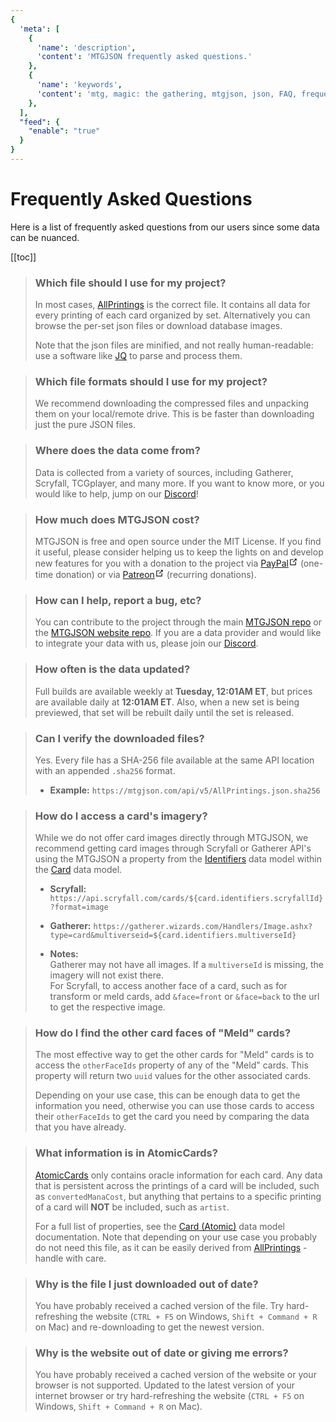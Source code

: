 ```yaml
---
{
  'meta': [
    {
      'name': 'description',
      'content': 'MTGJSON frequently asked questions.'
    },
    {
      'name': 'keywords',
      'content': 'mtg, magic: the gathering, mtgjson, json, FAQ, frequently asked questions',
    },
  ],
  "feed": {
    "enable": "true"
  }
}
---
```


# Frequently Asked Questions

Here is a list of frequently asked questions from our users since some data can be nuanced.

[[toc]]

> ### Which file should I use for my project?
> In most cases, [AllPrintings](/downloads/all-files/#allprintings) is the correct file. It contains all data for every printing of each card organized by set. Alternatively you can browse the per-set json files or download database images.
>
> Note that the json files are minified, and not really human-readable: use a software like [JQ](https://stedolan.github.io/jq/) to parse and process them.

> ### Which file formats should I use for my project?
> We recommend downloading the compressed files and unpacking them on your local/remote drive. This is be faster than downloading just the pure JSON files.

> ### Where does the data come from?
> Data is collected from a variety of sources, including Gatherer, Scryfall, TCGplayer, and many more. If you want to know more, or you would like to help, jump on our [Discord](https://mtgjson.com/discord)!

> ### How much does MTGJSON cost?
> MTGJSON is free and open source under the MIT License. If you find it useful, please consider helping us to keep the lights on and develop new features for you with a donation to the project via <a href="https://www.paypal.me/Zachhalpern" class="link-inline-image paypal" target="_blank" rel="noreferrer noopener">PayPal<svg xmlns="http://www.w3.org/2000/svg" aria-hidden="true" x="0px" y="0px" viewBox="0 0 100 100" width="15" height="15" class="icon outbound"><path fill="currentColor" d="M18.8,85.1h56l0,0c2.2,0,4-1.8,4-4v-32h-8v28h-48v-48h28v-8h-32l0,0c-2.2,0-4,1.8-4,4v56C14.8,83.3,16.6,85.1,18.8,85.1z"></path> <polygon fill="currentColor" points="45.7,48.7 51.3,54.3 77.2,28.5 77.2,37.2 85.2,37.2 85.2,14.9 62.8,14.9 62.8,22.9 71.5,22.9"></polygon></svg></a> (one-time donation) or via <a href="https://www.patreon.com/MTGJSON" class="link-inline-image patreon" target="_blank" rel="noreferrer noopener">Patreon<svg xmlns="http://www.w3.org/2000/svg" aria-hidden="true" x="0px" y="0px" viewBox="0 0 100 100" width="15" height="15" class="icon outbound"><path fill="currentColor" d="M18.8,85.1h56l0,0c2.2,0,4-1.8,4-4v-32h-8v28h-48v-48h28v-8h-32l0,0c-2.2,0-4,1.8-4,4v56C14.8,83.3,16.6,85.1,18.8,85.1z"></path> <polygon fill="currentColor" points="45.7,48.7 51.3,54.3 77.2,28.5 77.2,37.2 85.2,37.2 85.2,14.9 62.8,14.9 62.8,22.9 71.5,22.9"></polygon></svg></a> (recurring donations).

> ### How can I help, report a bug, etc?
> You can contribute to the project through the main [MTGJSON repo](https://github.com/mtgjson/mtgjson) or the [MTGJSON website repo](https://github.com/mtgjson/mtgjson-website). If you are a data provider and would like to integrate your data with us, please join our [Discord](https://mtgjson.com/discord).

> ### How often is the data updated?
> Full builds are available weekly at **Tuesday, 12:01AM ET**, but prices are available daily at **12:01AM ET**. Also, when a new set is being previewed, that set will be rebuilt daily until the set is released.

> ### Can I verify the downloaded files?
> Yes. Every file has a SHA-256 file available at the same API location with an appended `.sha256` format.
> 
> - **Example:** `https://mtgjson.com/api/v5/AllPrintings.json.sha256`

> ### How do I access a card's imagery?
> While we do not offer card images directly through MTGJSON, we recommend getting card images through Scryfall or Gatherer API's using the MTGJSON a property from the [Identifiers](../data-models/identifiers) data model within the [Card](../data-models/card) data model.  
>
> - **Scryfall:** `https://api.scryfall.com/cards/${card.identifiers.scryfallId}?format=image`
> - **Gatherer:** `https://gatherer.wizards.com/Handlers/Image.ashx?type=card&multiverseid=${card.identifiers.multiverseId}`
>
> - **Notes:**  
> Gatherer may not have all images. If a `multiverseId` is missing, the imagery will not exist there.  
> For Scryfall, to access another face of a card, such as for transform or meld cards, add `&face=front` or `&face=back` to the url to get the respective image.

> ### How do I find the other card faces of "Meld" cards?
> The most effective way to get the other cards for "Meld" cards is to access the `otherFaceIds` property of any of the "Meld" cards. This property will return two `uuid` values for the other associated cards.
>
> Depending on your use case, this can be enough data to get the information you need, otherwise you can use those cards to access their `otherFaceIds` to get the card you need by comparing the data that you have already.

> ### What information is in AtomicCards?
> [AtomicCards](/downloads/all-files/#atomiccards) only contains oracle information for each card. Any data that is persistent across the printings of a card will be included, such as `convertedManaCost`, but anything that pertains to a specific printing of a card will **NOT** be included, such as `artist`.
>
> For a full list of properties, see the [Card (Atomic)](/data-models/card-atomic/) data model documentation. Note that depending on your use case you probably do not need this file, as it can be easily derived from [AllPrintings](/downloads/all-files/#allprintings) - handle with care.

> ### Why is the file I just downloaded out of date?
> You have probably received a cached version of the file. Try hard-refreshing the website (`CTRL + F5` on Windows, `Shift + Command + R` on Mac) and re-downloading to get the newest version.

> ### Why is the website out of date or giving me errors?
> You have probably received a cached version of the website or your browser is not supported. Updated to the latest version of your internet browser or try hard-refreshing the website (`CTRL + F5` on Windows, `Shift + Command + R` on Mac).
